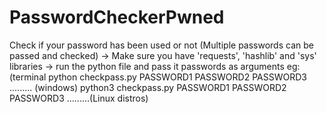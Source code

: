 # PasswordCheckerPwned
 Check if your password has been used or not (Multiple passwords can be passed and checked)
-> Make sure you have 'requests', 'hashlib' and 'sys' libraries
-> run the python file and pass it passwords as arguments
eg: (terminal
python checkpass.py PASSWORD1 PASSWORD2 PASSWORD3 ......... (windows)
python3 checkpass.py PASSWORD1 PASSWORD2 PASSWORD3 .........(Linux distros)


